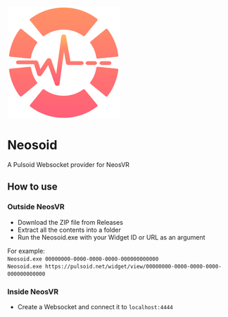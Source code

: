 ![Neosoid Logo](https://github.com/JanoschABR/neosoid/blob/master/Neosoid256.png?raw=true)

# Neosoid
A Pulsoid Websocket provider for NeosVR

## How to use
### Outside NeosVR
- Download the ZIP file from Releases
- Extract all the contents into a folder
- Run the Neosoid.exe with your Widget ID or URL as an argument  

For example:  
``` Neosoid.exe 00000000-0000-0000-0000-000000000000 ```  
``` Neosoid.exe https://pulsoid.net/widget/view/00000000-0000-0000-0000-000000000000 ```  


### Inside NeosVR
- Create a Websocket and connect it to ``` localhost:4444 ```
